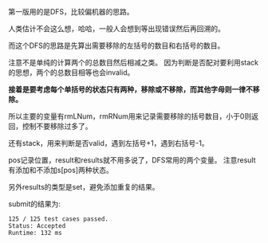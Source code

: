 第一版用的是DFS，比较偏机器的思路。

人类估计不会这么想，哈哈，一般人会想到等出现错误然后再回溯的。

而这个DFS的思路是先算出需要移除的左括号的数目和右括号的数目。

注意不是单纯的计算两个的总数目然后相减之类。
因为判断是否配对要利用stack的思想，两个的总数目相等也会invalid。

**接着是要考虑每个单括号的状态只有两种，移除或不移除，而其他字母则一律不移除。**

所以主要的变量有rmLNum，rmRNum用来记录需要移除的括号数目，小于0则返回，控制不要移除过多了。

还有stack，用来判断是否valid，遇到左括号+1，遇到右括号-1。

pos记录位置，result和results就不用多说了，DFS常用的两个变量。
注意result有添加和不添加s[pos]两种状态。

另外results的类型是set，避免添加重复的结果。

submit的结果为:
```
125 / 125 test cases passed.
Status: Accepted
Runtime: 132 ms
```
